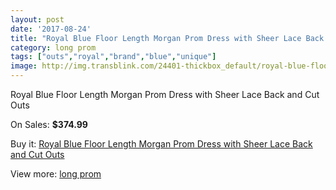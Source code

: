 ```yaml
---
layout: post
date: '2017-08-24'
title: "Royal Blue Floor Length Morgan Prom Dress with Sheer Lace Back and Cut Outs"
category: long prom
tags: ["outs","royal","brand","blue","unique"]
image: http://img.transblink.com/24401-thickbox_default/royal-blue-floor-length-morgan-prom-dress-with-sheer-lace-back-and-cut-outs.jpg
---
```

Royal Blue Floor Length Morgan Prom Dress with Sheer Lace Back and Cut Outs

On Sales: **$374.99**
<a href="https://www.transblink.com/en/long-prom/7716-royal-blue-floor-length-morgan-prom-dress-with-sheer-lace-back-and-cut-outs.html"><amp-img layout="responsive" width="600" height="600" src="//img.transblink.com/24401-thickbox_default/royal-blue-floor-length-morgan-prom-dress-with-sheer-lace-back-and-cut-outs.jpg" alt="Royal Blue Floor Length Morgan Prom Dress with Sheer Lace Back and Cut Outs 0" /></a>
<a href="https://www.transblink.com/en/long-prom/7716-royal-blue-floor-length-morgan-prom-dress-with-sheer-lace-back-and-cut-outs.html"><amp-img layout="responsive" width="600" height="600" src="//img.transblink.com/24404-thickbox_default/royal-blue-floor-length-morgan-prom-dress-with-sheer-lace-back-and-cut-outs.jpg" alt="Royal Blue Floor Length Morgan Prom Dress with Sheer Lace Back and Cut Outs 1" /></a>
<a href="https://www.transblink.com/en/long-prom/7716-royal-blue-floor-length-morgan-prom-dress-with-sheer-lace-back-and-cut-outs.html"><amp-img layout="responsive" width="600" height="600" src="//img.transblink.com/24403-thickbox_default/royal-blue-floor-length-morgan-prom-dress-with-sheer-lace-back-and-cut-outs.jpg" alt="Royal Blue Floor Length Morgan Prom Dress with Sheer Lace Back and Cut Outs 2" /></a>
<a href="https://www.transblink.com/en/long-prom/7716-royal-blue-floor-length-morgan-prom-dress-with-sheer-lace-back-and-cut-outs.html"><amp-img layout="responsive" width="600" height="600" src="//img.transblink.com/24402-thickbox_default/royal-blue-floor-length-morgan-prom-dress-with-sheer-lace-back-and-cut-outs.jpg" alt="Royal Blue Floor Length Morgan Prom Dress with Sheer Lace Back and Cut Outs 3" /></a>

Buy it: [Royal Blue Floor Length Morgan Prom Dress with Sheer Lace Back and Cut Outs](https://www.transblink.com/en/long-prom/7716-royal-blue-floor-length-morgan-prom-dress-with-sheer-lace-back-and-cut-outs.html "Royal Blue Floor Length Morgan Prom Dress with Sheer Lace Back and Cut Outs")

View more: [long prom](https://www.transblink.com/en/58-long-prom "long prom")